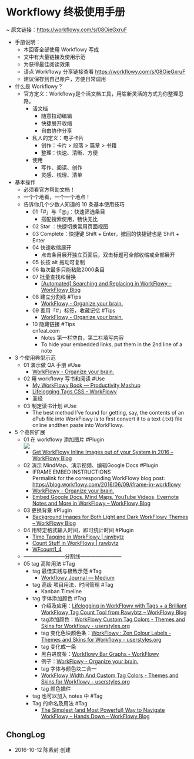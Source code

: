 #  Workflowy 终极使用手册

~ 原文链接：https://workflowy.com/s/08OieGxruF
 
  * 手册说明：
    * 本回答全部使用 Workflowy 写成
    * 文中有大量链接及使用示范
    * 为获得最佳阅读效果
    * 请点 Workflowy 分享链接查看 https://workflowy.com/s/08OieGxruF
    * 建议保存到自己账户，方便日常调用
  * 什么是 Workflowy？
    * 官方定义：Workflowy是个活文档工具，用崭新灵活的方式为你整理思路。
      * 活文档
        * 随意拉动编辑
        * 快捷展开收缩
        * 自由协作分享
      * 私人的定义：电子卡片
        * 创作：卡片 > 段落 > 篇章 > 书籍
        * 整理：快速、清晰、方便
      * 使用
        * 写作、阅读、创作
        * 灵感、梳理、清单
  * 基本操作
    * 必须看官方帮助文档！
    * 一个个地看，一个一个地点！
    * 告诉你几个少数人知道的 10 条基本使用技巧
      * 01「#」与「@」：快速筛选条目
        * 搭配搜索使用，畅快无比
      * 02 Star ：快捷切换常用页面视图
      * 03 Complete：快捷键 Shift + Enter，撤回的快捷键也是 Shift + Enter
      * 04 快速收缩展开
        * 点击条目展开独立页面后，双击标题可全部收缩或全部展开
      * 05 长按 alt 拖动可复制
      * 06 每次最多只能粘贴2000条目 
      * 07 批量查找和替换 
        * [[Automated] Searching and Replacing in WorkFlowy – WorkFlowy Blog](https://blog.workflowy.com/2016/04/14/searching-and-replacing-in-workflowy/)
      * 08 建立分割线 #Tips
        * [WorkFlowy - Organize your brain.](http://snip.ly/5v99t#https://workflowy.com/s/iCCnKlGkLV)
      * 09 善用「#」标签，收藏记忆 #Tips
        * [WorkFlowy - Organize your brain.](http://snip.ly/f0bpp#https://workflowy.com/s/VGlvFmQP00)
      * 10 隐藏链接 #Tips  
cnfeat.com
        * Notes 第一栏空白，第二栏填写内容
        * To hide your embedded links, put them in the 2nd line of a note
  * 3 个使用典型示范
    * 01 演示做 QA 手册 #Use 
      * [WorkFlowy - Organize your brain.](http://snip.ly/5v99t#https://workflowy.com/s/iCCnKlGkLV)
    * 02 用 workflowy 写书和阅读 #Use 
      * [My WorkFlowy Book — Productivity Mashup](http://www.productivitymashup.com/do-way-way-more-in-workflowy/)
      * [Lifelogging Tags CSS - WorkFlowy](https://workflowy.com/s/AB87tEVfnO?demo)
      * 圣经
    * 03 制定读书计划 #Use 
      * The best method I’ve found for getting, say, the contents of an ePub file into WorkFlowy is to first convert it to a text (.txt) file online andthen paste into WorkFlowy.
  * 5 个高阶扩展
    * 01 在 workflowy 添加图片 #Plugin  
![](http://openmindclub.qiniudn.com/omt/iPhoneScr03.jpg)
      * [Get WorkFlowy Inline Images out of your System in 2016 – WorkFlowy Blog](https://blog.workflowy.com/2016/01/06/inline-images/)
    * 02 演示 MindMap、演示视频、编辑Google Docs #Plugin
      * IFRAME EMBED INSTRUCTIONS   
Permalink for the corresponding WorkFlowy blog post: https://blog.workflowy.com/2016/06/09/iframe-in-workflowy 
      * [WorkFlowy - Organize your brain.](http://snip.ly/ugtxl#https://workflowy.com/s/s9KvFu9Ns7)
      * [Embed Google Docs, Mind Maps, YouTube Videos, Evernote Notes and More in WorkFlowy – WorkFlowy Blog](https://blog.workflowy.com/2016/06/09/iframe-in-workflowy/)
    * 03 更换背景 #Plugin
      * [Background Images for Both Light and Dark WorkFlowy Themes – WorkFlowy Blog](https://blog.workflowy.com/2016/05/12/background-images/)
    * 04 用特定格式输入时间，即可统计时间 #Plugin
      * [Time Tagging in WorkFlowy | rawbytz](https://rawbytz.wordpress.com/2016/02/09/time-tagging-in-workflowy/)
      * [Count Stuff in WorkFlowy | rawbytz](https://rawbytz.wordpress.com/2016/01/13/wfcount-bookmarklet/)
      * [WFcount1_4](https://dl.dropboxusercontent.com/u/8681219/WFcount.html)
    * ————————分割线————————
    * 05 tag 高阶用法 #Tag
      * tag 最佳实践与极致示范 #Tag
        * [Workflowy Journal — Medium](https://medium.com/@amirmasoudabdol/workflowy-journal-d33405065d64#.c3d2lm42u)
      * tag 高级 项目用法，时间管理 #Tag
        * Kanban Timeline
      * tag 字体添加颜色 #Tag
        * 介绍及应用：[Lifelogging in WorkFlowy with Tags + a Brilliant WorkFlowy Tag Count Tool from Rawybtz – WorkFlowy Blog](https://blog.workflowy.com/2016/01/14/lifelogging-tag-count/)
        * tag添加颜色：[WorkFlowy Custom Tag Colors - Themes and Skins for Workflowy - userstyles.org](https://userstyles.org/styles/112356/workflowy-custom-tag-colors)
        * tag 变化色块颜色条：[WorkFlowy : Zen Colour Labels - Themes and Skins for Workflowy - userstyles.org](https://userstyles.org/styles/120974/workflowy-zen-colour-labels)
        * tag 变化成一条
        * 黑白进度条：[Workflowy Bar Graphs - WorkFlowy](https://workflowy.com/s/MpAg6bTWpO)
        * 例子：[WorkFlowy - Organize your brain.](http://snip.ly/y4t08#https://workflowy.com/s/5PkzMLa1fD)
        * tag 字体与颜色块二合一
        * [WorkFlowy Width And Custom Tag Colors - Themes and Skins for Workflowy - userstyles.org](https://userstyles.org/styles/125804/workflowy-width-and-custom-tag-colors)
        * tag 颜色插件
      * tag 也可以加入 notes 中 #Tag
      * Tag 的命名及用法 #Tag
        * [The Simplest (and Most Powerful) Way to Navigate WorkFlowy – Hands Down – WorkFlowy Blog](https://blog.workflowy.com/2016/06/02/tag-navigation/)


## ChongLog

- 2016-10-12 陈素封 创建

